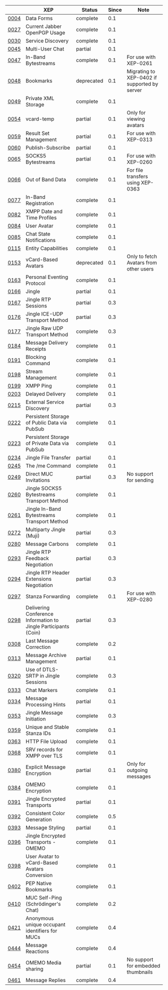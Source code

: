 |                                                   | XEP                          | Status | Since | Note |
| ------------------------------------------------- | ---------------------------- | ------ | ----- | ---- |
[0004](https://xmpp.org/extensions/xep-0004.html)|Data Forms|complete|0.1|
[0027](https://xmpp.org/extensions/xep-0027.html)|Current Jabber OpenPGP Usage|complete|0.1|
[0030](https://xmpp.org/extensions/xep-0030.html)|Service Discovery|complete|0.1|
[0045](https://xmpp.org/extensions/xep-0045.html)|Multi-User Chat|partial|0.1|
[0047](https://xmpp.org/extensions/xep-0047.html)|In-Band Bytestreams|complete|0.1|For use with XEP-0261
[0048](https://xmpp.org/extensions/xep-0048.html)|Bookmarks|deprecated|0.1|Migrating to XEP-0402 if supported by server
[0049](https://xmpp.org/extensions/xep-0049.html)|Private XML Storage|complete|0.1|
[0054](https://xmpp.org/extensions/xep-0054.html)|vcard-temp|partial|0.1|Only for viewing avatars
[0059](https://xmpp.org/extensions/xep-0059.html)|Result Set Management|partial|0.1|For use with XEP-0313
[0060](https://xmpp.org/extensions/xep-0060.html)|Publish-Subscribe|partial|0.1|
[0065](https://xmpp.org/extensions/xep-0065.html)|SOCKS5 Bytestreams|partial|0.1|For use with XEP-0260
[0066](https://xmpp.org/extensions/xep-0066.html)|Out of Band Data|complete|0.1|For file transfers using XEP-0363
[0077](https://xmpp.org/extensions/xep-0077.html)|In-Band Registration|complete|0.1|
[0082](https://xmpp.org/extensions/xep-0082.html)|XMPP Date and Time Profiles|complete|0.1|
[0084](https://xmpp.org/extensions/xep-0084.html)|User Avatar|complete|0.1|
[0085](https://xmpp.org/extensions/xep-0085.html)|Chat State Notifications|complete|0.1|
[0115](https://xmpp.org/extensions/xep-0115.html)|Entity Capabilities|complete|0.1|
[0153](https://xmpp.org/extensions/xep-0153.html)|vCard-Based Avatars|deprecated|0.1|Only to fetch Avatars from other users
[0163](https://xmpp.org/extensions/xep-0163.html)|Personal Eventing Protocol|complete|0.1|
[0166](https://xmpp.org/extensions/xep-0166.html)|Jingle|partial|0.1|
[0167](https://xmpp.org/extensions/xep-0167.html)|Jingle RTP Sessions|partial|0.3|
[0176](https://xmpp.org/extensions/xep-0176.html)|Jingle ICE-UDP Transport Method|partial|0.3|
[0177](https://xmpp.org/extensions/xep-0177.html)|Jingle Raw UDP Transport Method|complete|0.3|
[0184](https://xmpp.org/extensions/xep-0184.html)|Message Delivery Receipts|complete|0.1|
[0191](https://xmpp.org/extensions/xep-0191.html)|Blocking Command|complete|0.1|
[0198](https://xmpp.org/extensions/xep-0198.html)|Stream Management|complete|0.1|
[0199](https://xmpp.org/extensions/xep-0199.html)|XMPP Ping|complete|0.1|
[0203](https://xmpp.org/extensions/xep-0203.html)|Delayed Delivery|complete|0.1|
[0215](https://xmpp.org/extensions/xep-0215.html)|External Service Discovery|partial|0.3|
[0222](https://xmpp.org/extensions/xep-0222.html)|Persistent Storage of Public Data via PubSub|complete|0.1|
[0223](https://xmpp.org/extensions/xep-0223.html)|Persistent Storage of Private Data via PubSub|complete|0.1|
[0234](https://xmpp.org/extensions/xep-0234.html)|Jingle File Transfer|partial|0.1|
[0245](https://xmpp.org/extensions/xep-0245.html)|The /me Command|complete|0.1|
[0249](https://xmpp.org/extensions/xep-0249.html)|Direct MUC Invitations|partial|0.3|No support for sending
[0260](https://xmpp.org/extensions/xep-0260.html)|Jingle SOCKS5 Bytestreams Transport Method|complete|0.1|
[0261](https://xmpp.org/extensions/xep-0261.html)|Jingle In-Band Bytestreams Transport Method|complete|0.1|
[0272](https://xmpp.org/extensions/xep-0272.html)|Multiparty Jingle (Muji)|partial|0.3|
[0280](https://xmpp.org/extensions/xep-0280.html)|Message Carbons|complete|0.1|
[0293](https://xmpp.org/extensions/xep-0293.html)|Jingle RTP Feedback Negotiation|partial|0.3|
[0294](https://xmpp.org/extensions/xep-0294.html)|Jingle RTP Header Extensions Negotiation|partial|0.3|
[0297](https://xmpp.org/extensions/xep-0297.html)|Stanza Forwarding|complete|0.1|For use with XEP-0280
[0298](https://xmpp.org/extensions/xep-0298.html)|Delivering Conference Information to Jingle Participants (Coin)|partial|0.3|
[0308](https://xmpp.org/extensions/xep-0308.html)|Last Message Correction|complete|0.2|
[0313](https://xmpp.org/extensions/xep-0313.html)|Message Archive Management|partial|0.1|
[0320](https://xmpp.org/extensions/xep-0320.html)|Use of DTLS-SRTP in Jingle Sessions|complete|0.3|
[0333](https://xmpp.org/extensions/xep-0333.html)|Chat Markers|complete|0.1|
[0334](https://xmpp.org/extensions/xep-0334.html)|Message Processing Hints|partial|0.1|
[0353](https://xmpp.org/extensions/xep-0353.html)|Jingle Message Initiation|complete|0.3|
[0359](https://xmpp.org/extensions/xep-0359.html)|Unique and Stable Stanza IDs|complete|0.1|
[0363](https://xmpp.org/extensions/xep-0363.html)|HTTP File Upload|complete|0.1|
[0368](https://xmpp.org/extensions/xep-0368.html)|SRV records for XMPP over TLS|complete|0.1|
[0380](https://xmpp.org/extensions/xep-0380.html)|Explicit Message Encryption|partial|0.1|Only for outgoing messages
[0384](https://xmpp.org/extensions/xep-0384.html)|OMEMO Encryption|complete|0.1|
[0391](https://xmpp.org/extensions/xep-0391.html)|Jingle Encrypted Transports|partial|0.1|
[0392](https://xmpp.org/extensions/xep-0392.html)|Consistent Color Generation|complete|0.5|
[0393](https://xmpp.org/extensions/xep-0393.html)|Message Styling|partial|0.1|
[0396](https://xmpp.org/extensions/xep-0396.html)|Jingle Encrypted Transports - OMEMO|complete|0.1|
[0398](https://xmpp.org/extensions/xep-0398.html)|User Avatar to vCard-Based Avatars Conversion|complete|0.1|
[0402](https://xmpp.org/extensions/xep-0402.html)|PEP Native Bookmarks|complete|0.1|
[0410](https://xmpp.org/extensions/xep-0410.html)|MUC Self-Ping (Schrödinger's Chat)|complete|0.2|
[0421](https://xmpp.org/extensions/xep-0421.html)|Anonymous unique occupant identifiers for MUCs|complete|0.4|
[0444](https://xmpp.org/extensions/xep-0444.html)|Message Reactions|complete|0.4|
[0454](https://xmpp.org/extensions/xep-0454.html)|OMEMO Media sharing|partial|0.1|No support for embedded thumbnails
[0461](https://xmpp.org/extensions/xep-0461.html)|Message Replies|complete|0.4|

